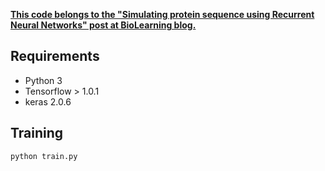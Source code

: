 **[This code belongs to the "Simulating protein sequence using Recurrent Neural Networks" post at BioLearning blog.](https://wordpress.com/post/mlayeghi.wordpress.com/118)**


## Requirements

- Python 3
- Tensorflow > 1.0.1
- keras 2.0.6

## Training

```
python train.py
```
